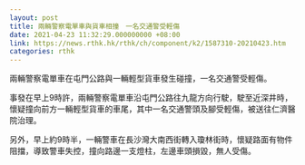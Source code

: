 ```yaml
---
layout: post
title: 兩輛警察電單車與貨車相撞　一名交通警受輕傷
date: 2021-04-23 11:32:29.000000000 +08:00
link: https://news.rthk.hk/rthk/ch/component/k2/1587310-20210423.htm
categories: rthk
---
```


兩輛警察電單車在屯門公路與一輛輕型貨車發生碰撞，一名交通警受輕傷。

事發在早上9時許，兩輛警察電單車沿屯門公路往九龍方向行駛，駛至近深井時，懷疑撞向前方一輛輕型貨車的車尾，其中一名交通警頭及腳受輕傷，被送往仁濟醫院治理。

另外，早上約9時半，一輛警車在長沙灣大南西街轉入瓊林街時，懷疑路面有物件阻擋，導致警車失控，撞向路邊一支燈柱，左邊車頭損毀，無人受傷。
